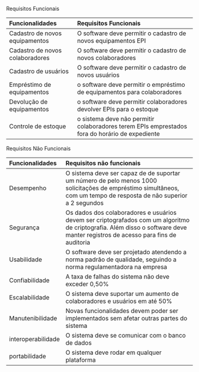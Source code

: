 Requisitos Funcionais

| Funcionalidades | Requisitos Funcionais |
| :---- | :---- |
| Cadastro de novos equipamentos | O software deve permitir o cadastro de novos equipamentos EPI |
| Cadastro de novos colaboradores | O software deve permitir o cadastro de novos colaboradores  |
| Cadastro de usuários | O software deve permitir o cadastro de novos usuários |
| Empréstimo de equipamentos | o software deve permitir o empréstimo de equipamentos para colaboradores |
| Devolução de equipamentos | o software deve permitir colaboradores devolver EPIs para o estoque |
| Controle de estoque | o sistema deve não permitir colaboradores terem EPIs emprestados fora do horário de expediente  |

Requisitos Não Funcionais

| Funcionalidades | Requisitos não funcionais |
| :---- | :---- |
| Desempenho | O sistema deve ser capaz de de suportar um número de pelo menos 1000 solicitações de empréstimo simultâneos, com um tempo de resposta de não superior a 2 segundos |
| Segurança | Os dados dos colaboradores e usuários devem ser criptografados com um algoritmo de criptografia. Além disso o software deve manter registros de acesso para fins de auditoria |
| Usabilidade | O software deve ser projetado atendendo a norma padrão de qualidade, seguindo a norma regulamentadora na empresa |
| Confiabilidade | A taxa de falhas do sistema não deve exceder 0,50% |
| Escalabilidade  | O sistema deve suportar um aumento de colaboradores e usuários em até 50% |
| Manutenibilidade | Novas funcionalidades devem poder ser implementados sem afetar outras partes do sistema |
| interoperabilidade | O sistema deve se comunicar com o banco de dados |
| portabilidade | O sistema deve rodar em qualquer plataforma |

